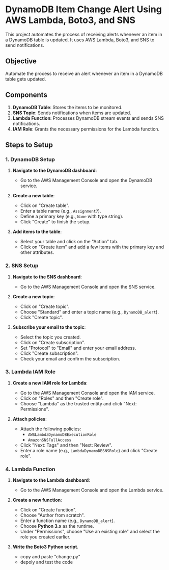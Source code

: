 # DynamoDB Item Change Alert Using AWS Lambda, Boto3, and SNS

This project automates the process of receiving alerts whenever an item in a DynamoDB table is updated. It uses AWS Lambda, Boto3, and SNS to send notifications.

## Objective

Automate the process to receive an alert whenever an item in a DynamoDB table gets updated.

## Components

1. **DynamoDB Table**: Stores the items to be monitored.
2. **SNS Topic**: Sends notifications when items are updated.
3. **Lambda Function**: Processes DynamoDB stream events and sends SNS notifications.
4. **IAM Role**: Grants the necessary permissions for the Lambda function.

## Steps to Setup

### 1. DynamoDB Setup

1. **Navigate to the DynamoDB dashboard**:
   - Go to the AWS Management Console and open the DynamoDB service.

2. **Create a new table**:
   - Click on "Create table".
   - Enter a table name (e.g., `Assignment7`).
   - Define a primary key (e.g., `Name` with type string).
   - Click "Create" to finish the setup.

3. **Add items to the table**:
   - Select your table and click on the "Action" tab.
   - Click on "Create item" and add a few items with the primary key and other attributes.

### 2. SNS Setup

1. **Navigate to the SNS dashboard**:
   - Go to the AWS Management Console and open the SNS service.

2. **Create a new topic**:
   - Click on "Create topic".
   - Choose "Standard" and enter a topic name (e.g., `DynamoDB_alert`).
   - Click "Create topic".

3. **Subscribe your email to the topic**:
   - Select the topic you created.
   - Click on "Create subscription".
   - Set "Protocol" to "Email" and enter your email address.
   - Click "Create subscription".
   - Check your email and confirm the subscription.

### 3. Lambda IAM Role

1. **Create a new IAM role for Lambda**:
   - Go to the AWS Management Console and open the IAM service.
   - Click on "Roles" and then "Create role".
   - Choose "Lambda" as the trusted entity and click "Next: Permissions".

2. **Attach policies**:
   - Attach the following policies:
     - `AWSLambdaDynamoDBExecutionRole`
     - `AmazonSNSFullAccess`
   - Click "Next: Tags" and then "Next: Review".
   - Enter a role name (e.g., `LambdaDynamoDBSNSRole`) and click "Create role".

### 4. Lambda Function

1. **Navigate to the Lambda dashboard**:
   - Go to the AWS Management Console and open the Lambda service.

2. **Create a new function**:
   - Click on "Create function".
   - Choose "Author from scratch".
   - Enter a function name (e.g., `DynamoDB_alert`).
   - Choose **Python 3.x** as the runtime.
   - Under "Permissions", choose "Use an existing role" and select the role you created earlier.

3. **Write the Boto3 Python script**.
   - copy and paste "change.py"
   - depoly and test the code

